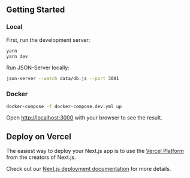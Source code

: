 ## Getting Started

### Local
First, run the development server:

```bash
yarn
yarn dev
```
Run JSON-Server  locally:
```bash
json-server --watch data/db.js --port 3001
```

### Docker
```bash
docker-compose -f docker-compose.dev.yml up
```

Open [http://localhost:3000](http://localhost:3000) with your browser to see the result.

## Deploy on Vercel

The easiest way to deploy your Next.js app is to use the [Vercel Platform](https://vercel.com/new?utm_medium=default-template&filter=next.js&utm_source=create-next-app&utm_campaign=create-next-app-readme) from the creators of Next.js.

Check out our [Next.js deployment documentation](https://nextjs.org/docs/deployment) for more details.
